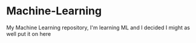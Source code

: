 # Machine-Learning
My Machine Learning repository, I'm learning ML and I decided I might as well put it on here
